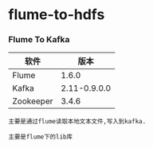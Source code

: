 # flume-to-hdfs
### Flume To Kafka
| 软件       | 版本           |
| ---------- | ------------- |
| Flume      | 1.6.0         |
| Kafka      | 2.11-0.9.0.0  |
| Zookeeper  | 3.4.6         |

```text
主要是通过flume读取本地文本文件,写入到kafka.

主要是flume下的lib库
```
